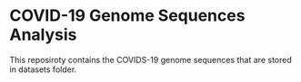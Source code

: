 # COVID-19 Genome Sequences Analysis

This reposiroty contains the COVIDS-19 genome sequences that are stored in datasets folder.
